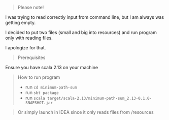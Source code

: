 > Please note!

I was trying to read correctly input from command line, but I am always was getting empty.

I decided to put two files (small and big into resources) and run program only with reading files.

I apologize for that.

> Prerequisites

Ensure you have scala 2.13 on your machine

> How to run program
> * run ```cd minimum-path-sum```
> * run ```sbt package```
> * run ```scala target/scala-2.13/minimum-path-sum_2.13-0.1.0-SNAPSHOT.jar```

> Or simply launch in IDEA since it only reads files from /resources